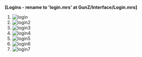 <b>[Logins - rename to 'login.mrs' at GunZ/Interface/Login.mrs]</b>
1. ![login](https://i.imgur.com/tokLnQN.jpg)<br>
2. ![login2](https://i.imgur.com/ECJz9rD.jpg)<br>
3. ![login3](https://i.imgur.com/nWM2nXQ.jpg)<br>
4. ![login4](https://i.imgur.com/oQZ34zo.jpg)<br>
5. ![login5](https://i.imgur.com/lRzRdA7.jpg)<br>
6. ![login6](https://i.imgur.com/76SOsap.jpg)<br>
7. ![login7](https://i.imgur.com/sFWxzHU.jpg)<br>




